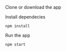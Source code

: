 Clone or download the app 

Install dependecies 

```
npm install
```

Run the app

```
npm start
```
